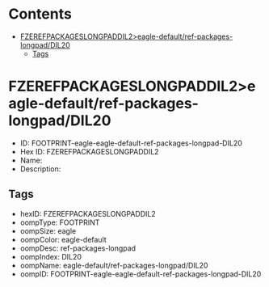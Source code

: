 



Contents
========

* [FZEREFPACKAGESLONGPADDIL2>eagle-default/ref-packages-longpad/DIL20](#fzerefpackageslongpaddil2eagle-defaultref-packages-longpaddil20)
	* [Tags](#tags)

# FZEREFPACKAGESLONGPADDIL2>eagle-default/ref-packages-longpad/DIL20

- ID: FOOTPRINT-eagle-eagle-default-ref-packages-longpad-DIL20
- Hex ID: FZEREFPACKAGESLONGPADDIL2
- Name: 
- Description: 

## Tags

- hexID: FZEREFPACKAGESLONGPADDIL2
- oompType: FOOTPRINT
- oompSize: eagle
- oompColor: eagle-default
- oompDesc: ref-packages-longpad
- oompIndex: DIL20
- oompName: eagle-default/ref-packages-longpad/DIL20
- oompID: FOOTPRINT-eagle-eagle-default-ref-packages-longpad-DIL20
